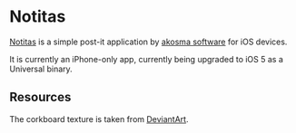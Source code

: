 Notitas
=======

[Notitas][1] is a simple post-it application by [akosma software][2] for
iOS devices.

It is currently an iPhone-only app, currently being upgraded to iOS 5 as
a Universal binary.

Resources
---------

The corkboard texture is taken from [DeviantArt][3].

[1]:http://muchasnotitas.com/
[2]:http://akosma.com/
[3]:http://enchantedgal-stock.deviantart.com/art/Corkboard-Wood-Cork-Composite-49823242


